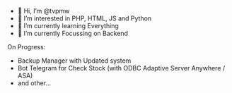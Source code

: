 - 👋 Hi, I’m @tvpmw
- 👀 I’m interested in PHP, HTML, JS and Python
- 🌱 I’m currently learning Everything
- 🚪 I’m currently Focussing on Backend 

<!---
tvpmw/tvpmw is a ✨ special ✨ repository because its `README.md` (this file) appears on your GitHub profile.
You can click the Preview link to take a look at your changes.
--->

On Progress:
- Backup Manager with Updated system
- Bot Telegram for Check Stock (with ODBC Adaptive Server Anywhere / ASA)
- and other...
